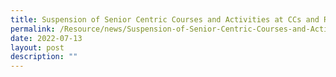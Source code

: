 ```yaml
---
title: Suspension of Senior Centric Courses and Activities at CCs and RCs
permalink: /Resource/news/Suspension-of-Senior-Centric-Courses-and-Activities-at-CCs-and-RCs
date: 2022-07-13
layout: post
description: ""
---
```

